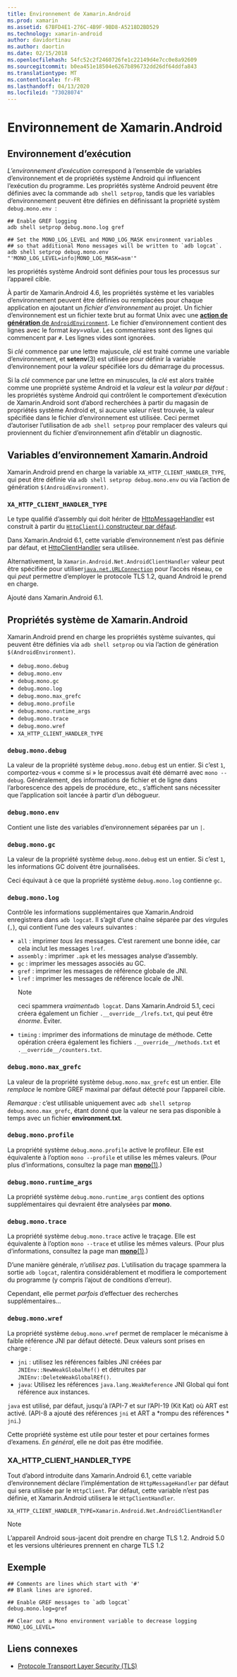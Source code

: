 ```yaml
---
title: Environnement de Xamarin.Android
ms.prod: xamarin
ms.assetid: 67BFD4E1-276C-4B9F-9BD8-A5218D2BD529
ms.technology: xamarin-android
author: davidortinau
ms.author: daortin
ms.date: 02/15/2018
ms.openlocfilehash: 54fc52c2f2460726fe1c22149d4e7cc0e8a92609
ms.sourcegitcommit: b0ea451e18504e6267b896732dd26df64ddfa843
ms.translationtype: MT
ms.contentlocale: fr-FR
ms.lasthandoff: 04/13/2020
ms.locfileid: "73028074"
---
```

# <a name="xamarinandroid-environment"></a>Environnement de Xamarin.Android

## <a name="execution-environment"></a>Environnement d’exécution

*L’environnement d’exécution* correspond à l’ensemble de variables d’environnement et de propriétés système Android qui influencent l’exécution du programme. Les propriétés système Android peuvent être définies avec la commande `adb shell setprop`, tandis que les variables d’environnement peuvent être définies en définissant la propriété systèm `debug.mono.env`  :

```shell
## Enable GREF logging
adb shell setprop debug.mono.log gref

## Set the MONO_LOG_LEVEL and MONO_LOG_MASK environment variables
## so that additional Mono messages will be written to `adb logcat`.
adb shell setprop debug.mono.env "'MONO_LOG_LEVEL=info|MONO_LOG_MASK=asm'"
```

les propriétés système Android sont définies pour tous les processus sur l’appareil cible.

À partir de Xamarin.Android 4.6, les propriétés système et les variables d’environnement peuvent être définies ou remplacées pour chaque application en ajoutant un *fichier d’environnement* au projet. Un fichier d’environnement est un fichier texte brut au format Unix avec une [**action de génération** de `AndroidEnvironment`](~/android/deploy-test/building-apps/build-process.md).
Le fichier d’environnement contient des lignes avec le format *key=value*.
Les commentaires sont des lignes qui commencent par `#`. Les lignes vides sont ignorées.

Si *clé* commence par une lettre majuscule, *clé* est traité comme une variable d’environnement, et **setenv**(3) est utilisée pour définir la variable d’environnement pour la *valeur* spécifiée lors du démarrage du processus.

Si la *clé* commence par une lettre en minuscules, la *clé* est alors traitée comme une propriété système Android et la *valeur* est la *valeur par défaut* : les propriétés système Android qui contrôlent le comportement d’exécution de Xamarin.Android sont d’abord recherchées à partir du magasin de propriétés système Android et, si aucune valeur n’est trouvée, la valeur spécifiée dans le fichier d’environnement est utilisée. Ceci permet d’autoriser l’utilisation de `adb shell setprop` pour remplacer des valeurs qui proviennent du fichier d’environnement afin d’établir un diagnostic.

## <a name="xamarinandroid-environment-variables"></a>Variables d’environnement Xamarin.Android

Xamarin.Android prend en charge la variable `XA_HTTP_CLIENT_HANDLER_TYPE`, qui peut être définie via `adb shell setprop debug.mono.env` ou via l’action de génération `$(AndroidEnvironment)`.

### `XA_HTTP_CLIENT_HANDLER_TYPE`

Le type qualifié d’assembly qui doit hériter de [HttpMessageHandler](https://docs.microsoft.com/dotnet/api/system.net.http.httpmessagehandler?view=xamarinandroid-7.1) est construit à partir du [`HttpClient()` constructeur par défaut](https://docs.microsoft.com/dotnet/api/system.net.http.httpclient.-ctor?view=xamarinandroid-7.1#System_Net_Http_HttpClient__ctor).

Dans Xamarin.Android 6.1, cette variable d’environnement n’est pas définie par défaut, et [HttpClientHandler](https://docs.microsoft.com/dotnet/api/system.net.http.httpclienthandler?view=xamarinandroid-7.1) sera utilisée.

Alternativement, la `Xamarin.Android.Net.AndroidClientHandler` valeur peut être spécifiée pour utiliser[`java.net.URLConnection`](xref:Java.Net.URLConnection)
pour l’accès réseau, ce qui *peut* permettre d’employer le protocole TLS 1.2, quand Android le prend en charge.

Ajouté dans Xamarin.Android 6.1.

## <a name="xamarinandroid-system-properties"></a>Propriétés système de Xamarin.Android

Xamarin.Android prend en charge les propriétés système suivantes, qui peuvent être définies via `adb shell setprop` ou via l’action de génération `$(AndroidEnvironment)`.

- `debug.mono.debug`
- `debug.mono.env`
- `debug.mono.gc`
- `debug.mono.log`
- `debug.mono.max_grefc`
- `debug.mono.profile`
- `debug.mono.runtime_args`
- `debug.mono.trace`
- `debug.mono.wref`
- `XA_HTTP_CLIENT_HANDLER_TYPE`

### `debug.mono.debug`

La valeur de la propriété système `debug.mono.debug` est un entier. Si c’est `1`, comportez-vous « comme si » le processus avait été démarré avec `mono --debug`.
Généralement, des informations de fichier et de ligne dans l’arborescence des appels de procédure, etc., s’affichent sans nécessiter que l’application soit lancée à partir d’un débogueur.

### `debug.mono.env`

Contient une liste des variables d’environnement séparées par un `|`.

### `debug.mono.gc`

La valeur de la propriété système `debug.mono.debug` est un entier.
Si c’est `1`, les informations GC doivent être journalisées.

Ceci équivaut à ce que la propriété système `debug.mono.log` contienne `gc`.

### `debug.mono.log`

Contrôle les informations supplémentaires que Xamarin.Android enregistrera dans `adb logcat`.
Il s’agit d’une chaîne séparée par des virgules (`,`), qui contient l’une des valeurs suivantes :

- `all` : imprimer *tous les* messages. C’est rarement une bonne idée, car cela inclut les messages `lref`.
- `assembly` : imprimer `.apk` et les messages analyse d’assembly.
- `gc` : imprimer les messages associés au GC.
- `gref` : imprimer les messages de référence globale de JNI.
- `lref` : imprimer les messages de référence locale de JNI.
  > [!NOTE]
  > ceci spammera *vraiment*`adb logcat`.
  > Dans Xamarin.Android 5.1, ceci créera également un fichier `.__override__/lrefs.txt`, qui peut être *énorme*.
  > Éviter.
- `timing` : imprimer des informations de minutage de méthode. Cette opération créera également les fichiers `.__override__/methods.txt` et `.__override__/counters.txt`.

### `debug.mono.max_grefc`

La valeur de la propriété système `debug.mono.max_grefc` est un entier.
Elle *remplace* le nombre GREF maximal par défaut détecté pour l’appareil cible.

*Remarque :* c’est utilisable uniquement avec `adb shell setprop
debug.mono.max_grefc`, étant donné que la valeur ne sera pas disponible à temps avec un fichier **environment.txt**.

### `debug.mono.profile`

La propriété système `debug.mono.profile` active le profileur.
Elle est équivalente à l’option `mono --profile` et utilise les mêmes valeurs. (Pour plus d’informations, consultez la page man [**mono**(1)](http://docs.go-mono.com/?link=man%3amono(1)).)

### `debug.mono.runtime_args`

La propriété système `debug.mono.runtime_args` contient des options supplémentaires qui devraient être analysées par **mono**.

### `debug.mono.trace`

La propriété système `debug.mono.trace` active le traçage.
Elle est équivalente à l’option `mono --trace` et utilise les mêmes valeurs. (Pour plus d’informations, consultez la page man [**mono**(1)](http://docs.go-mono.com/?link=man%3amono(1)).)

D’une manière générale, *n’utilisez pas*. L’utilisation du traçage spammera la sortie `adb logcat`, ralentira considérablement et modifiera le comportement du programme (y compris l’ajout de conditions d’erreur).

Cependant, elle permet *parfois* d’effectuer des recherches supplémentaires...

### `debug.mono.wref`

La propriété système `debug.mono.wref` permet de remplacer le mécanisme à faible référence JNI par défaut détecté. Deux valeurs sont prises en charge :

- `jni` : utilisez les références faibles JNI créées par `JNIEnv::NewWeakGlobalRef()` et détruites par `JNIEnv::DeleteWeakGlobalREf()`.
- `java`: Utilisez les références `java.lang.WeakReference` JNI Global qui font référence aux instances.

`java` est utilisé, par défaut, jusqu'à l’API-7 et sur l’API-19 (Kit Kat) où ART est activé. (API-8 a ajouté des références `jni` et ART a *rompu des références * `jni`.)

Cette propriété système est utile pour tester et pour certaines formes d’examens.
*En général*, elle ne doit pas être modifiée.

### <a name="xa_http_client_handler_type"></a>XA\_HTTP\_CLIENT\_HANDLER\_TYPE

Tout d’abord introduite dans Xamarin.Android 6.1, cette variable d’environnement déclare l’implémentation de `HttpMessageHandler` par défaut qui sera utilisée par le `HttpClient`. Par défaut, cette variable n’est pas définie, et Xamarin.Android utilisera le `HttpClientHandler`.

```shell
XA_HTTP_CLIENT_HANDLER_TYPE=Xamarin.Android.Net.AndroidClientHandler
```

> [!NOTE]
> L’appareil Android sous-jacent doit prendre en charge TLS 1.2.
Android 5.0 et les versions ultérieures prennent en charge TLS 1.2

## <a name="example"></a>Exemple

```shell
## Comments are lines which start with '#'
## Blank lines are ignored.

## Enable GREF messages to `adb logcat`
debug.mono.log=gref

## Clear out a Mono environment variable to decrease logging
MONO_LOG_LEVEL=
```

## <a name="related-links"></a>Liens connexes

- [Protocole Transport Layer Security (TLS)](~/cross-platform/app-fundamentals/transport-layer-security.md)
